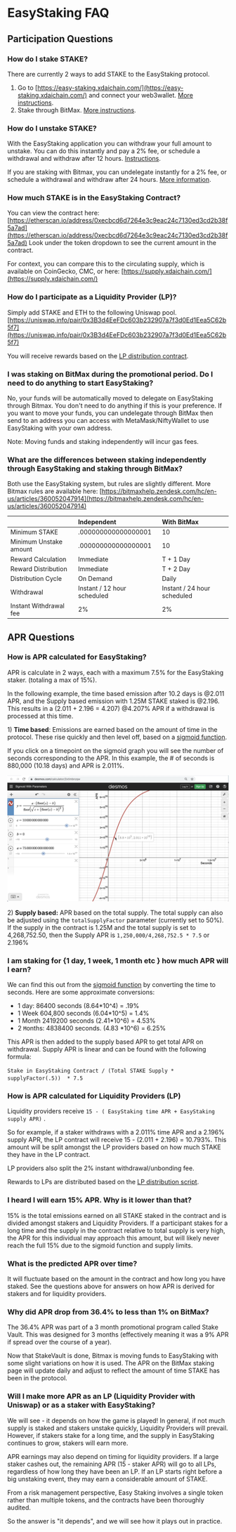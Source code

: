 # EasyStaking FAQ

## Participation Questions

### How do I stake STAKE?

There are currently 2 ways to add STAKE to the EasyStaking protocol.

1. Go to [https://easy-staking.xdaichain.com/](https://easy-staking.xdaichain.com/) and connect your web3wallet. [More instructions](instructions.md).
2. Stake through BitMax. [More instructions](https://bitmax.io/#/staking/investment-product-details/STAKE-S).

### How do I unstake STAKE?

With the EasyStaking application you can withdraw your full amount to unstake. You can do this instantly and pay a 2% fee, or schedule a withdrawal and withdraw after 12 hours. [Instructions](instructions.md#initiate-a-withdrawal).

If you are staking with Bitmax, you can undelegate instantly for a 2% fee, or schedule a withdrawal and withdraw after 24 hours.  [More information](https://bitmax.io/#/staking/investment-product-details/STAKE-S).

### How much STAKE is in the EasyStaking Contract?

You can view the contract here:  [https://etherscan.io/address/0xecbcd6d7264e3c9eac24c7130ed3cd2b38f5a7ad](https://etherscan.io/address/0xecbcd6d7264e3c9eac24c7130ed3cd2b38f5a7ad) Look under the token dropdown to see the current amount in the contract.  

For context, you can compare this to the circulating supply, which is available on CoinGecko, CMC, or here:  [https://supply.xdaichain.com/](https://supply.xdaichain.com/)

### How do I participate as a Liquidity Provider \(LP\)?

Simply add STAKE and ETH to the following Uniswap pool. [https://uniswap.info/pair/0x3B3d4EeFDc603b232907a7f3d0Ed1Eea5C62b5f7](https://uniswap.info/pair/0x3B3d4EeFDc603b232907a7f3d0Ed1Eea5C62b5f7)

You will receive rewards based on the [LP distribution contract](./#stake-lp-distribution-script).

### I was staking on BitMax during the promotional period. Do I need to do anything to start EasyStaking?

No, your funds will be automatically moved to delegate on EasyStaking through Bitmax. You don't need to do anything if this is your preference. If you want to move your funds, you can undelegate through BitMax then send to an address you can access with MetaMask/NiftyWallet to use EasyStaking with your own address.

Note: Moving funds and staking independently will incur gas fees.

### What are the differences between staking independently through EasyStaking and staking through BitMax?

Both use the EasyStaking system, but rules are slightly different. More Bitmax rules are available here: [https://bitmaxhelp.zendesk.com/hc/en-us/articles/360052047914](https://bitmaxhelp.zendesk.com/hc/en-us/articles/360052047914)

|  | Independent | With BitMax |
| :--- | :--- | :--- |
| Minimum STAKE | .000000000000000001 | 10 |
| Minimum Unstake amount | .000000000000000001 | 10 |
| Reward Calculation | Immediate | T + 1 Day |
| Reward Distribution | Immediate | T + 2 Day |
| Distribution Cycle | On Demand | Daily |
| Withdrawal | Instant / 12 hour scheduled  | Instant / 24 hour scheduled |
| Instant Withdrawal fee | 2% | 2% |

## APR Questions

### How is APR calculated for EasyStaking?

APR is calculate in 2 ways, each with a maximum 7.5% for the EasyStaking staker. \(totaling a max of 15%\). 

In the following example, the time based emission after 10.2 days is  @2.011 APR, and the Supply based emission with 1.25M STAKE staked is @2.196. This results in a \(2.011 + 2.196 = 4.207\) @4.207% APR if a withdrawal is processed at this time. 

1\) **Time based**: Emissions are earned based on the amount of time in the protocol. These rise quickly and then level off, based on a [sigmoid function](https://www.desmos.com/calculator/2xtimbnzqw).  

If you click on a timepoint on the sigmoid graph you will see the number of seconds corresponding to the APR. In this example, the \# of seconds is 880,000 \(10.18 days\) and APR is 2.011%.

![Click on the line to see the APR based on \# of seconds staked](../../.gitbook/assets/sigmoid%20%281%29.png)

2\) **Supply based:** APR based on the total supply. The total supply can also be adjusted using the `totalSupplyFactor` parameter \(currently set to 50%\). If the supply in the contract is 1.25M and the total supply is set to 4,268,752.50, then the Supply APR is `1,250,000/4,268,752.5 * 7.5` or 2.196%

### I am staking for {1 day, 1 week, 1 month etc } how much APR will I earn?

We can find this out from the [sigmoid function](https://www.desmos.com/calculator/2xtimbnzqw) by converting the time to seconds.  Here are some approximate conversions:

* 1 day: 86400 seconds \(8.64\*10^4\)  = .19%
* 1 Week 604,800 seconds \(6.04\*10^5\) = 1.4% 
* 1 Month 2419200 seconds \(2.41\*10^6\) = 4.53% 
* 2 `M`onths: 4838400 seconds. \(4.83 \*10^6\) = 6.25%

This APR is then added to the supply based APR to get total APR on withdrawal. Supply APR is linear and can be found with the following formula:   
  
`Stake in EasyStaking Contract / (Total STAKE Supply * supplyFactor(.5))  * 7.5`

### How is APR calculated for Liquidity Providers \(LP\)

Liquidity providers receive `15 - ( EasyStaking time APR + EasyStaking supply APR)` .  

So for example, if a staker withdraws with a 2.011% time APR and a 2.196% supply APR, the LP contract will receive 15 - \(2.011 + 2.196\) = 10.793%.  This amount will be split amongst the LP providers based on how much STAKE they have in the LP contract. 

LP providers also split the 2% instant withdrawal/unbonding fee.

Rewards to LPs are distributed based on the [LP distribution script](./#stake-lp-distribution-script).

### I heard I will earn 15% APR. Why is it lower than that?

15% is the total emissions earned on all STAKE staked in the contract and is divided amongst stakers and Liquidity Providers.  If a participant stakes for a long time and the supply in the contract relative to total supply is very high, the APR for this individual may approach this amount, but will likely never reach the full 15% due to the sigmoid function and supply limits. 

### What is the predicted APR over time?

It will fluctuate based on the amount in the contract and how long you have staked. See the questions above for answers on how APR is derived for stakers and for liquidity providers.

### Why did APR drop from 36.4% to less than 1% on BitMax?

The 36.4% APR was part of a 3 month promotional program called Stake Vault. This was designed for 3 months \(effectively meaning it was a 9% APR if spread over the course of a year\). 

Now that StakeVault is done, Bitmax is moving funds to EasyStaking with some slight variations on how it is used. The APR on the BitMax staking page will update daily and adjust to reflect the amount of time STAKE has been in the protocol.

### Will I make more APR as an LP \(Liquidity Provider with Uniswap\) or as a staker with EasyStaking?

We will see - it depends on how the game is played! In general, if not much supply is staked and stakers unstake quickly, Liquidity Providers will prevail. However, if stakers stake for a long time, and the supply in EasyStaking continues to grow, stakers will earn more.

APR earnings may also depend on timing for liquidity providers. If a large staker cashes out, the remaining APR \(15 - staker APR\) will go to all LPs, regardless of how long they have been an LP. If an LP starts right before a big unstaking event, they may earn a considerable amount of STAKE.

From a risk management perspective, Easy Staking involves a single token rather than multiple tokens, and the contracts have been thoroughly audited. 

So the answer is "it depends", and we will see how it plays out in practice.

